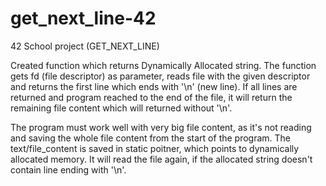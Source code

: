 # get_next_line-42
42 School project (GET_NEXT_LINE)

Created function which returns Dynamically Allocated string.
The function gets fd (file descriptor) as parameter, reads file with the given descriptor and returns the first line which ends with '\n' (new line).
If all lines are returned and program reached to the end of the file, it will return the remaining file content which will returned without '\n'.

The program must work well with very big file content, as it's not reading and saving the whole file content from the start of the program.
The text/file_content is saved in static poitner, which points to dynamically allocated memory.
It will read the file again, if the allocated string doesn't contain line ending with '\n'.
